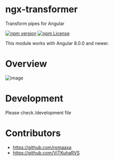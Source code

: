 # ngx-transformer

Transform pipes for Angular

[![npm version](https://img.shields.io/npm/v/ngx-transformer.svg)](https://www.npmjs.com/package/ngx-transformer)
[![npm License](https://img.shields.io/npm/l/ngx-transformer.svg?style=flat-square)](https://github.com/romaaxa/ngx-transformer/LICENSE)

This module works with Angular 8.0.0 and newer.

# Overview

![image](https://user-images.githubusercontent.com/37483697/221354753-1510c356-2414-48ee-9b31-31fcc4f23b59.png)

# Development

Please check /development file

# Contributors

- https://github.com/romaaxa
- https://github.com/ViTKuhaRVS

